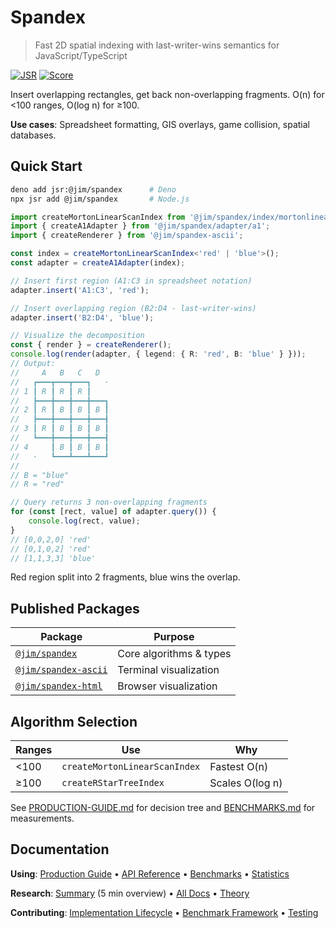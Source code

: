 # Spandex

> Fast 2D spatial indexing with last-writer-wins semantics for JavaScript/TypeScript

[![JSR](https://jsr.io/badges/@jim/spandex)](https://jsr.io/@jim/spandex)
[![Score](https://jsr.io/badges/@jim/spandex/score)](https://jsr.io/@jim/spandex/score)

Insert overlapping rectangles, get back non-overlapping fragments. O(n) for <100 ranges, O(log n) for ≥100.

**Use cases**: Spreadsheet formatting, GIS overlays, game collision, spatial databases.

## Quick Start

```bash
deno add jsr:@jim/spandex      # Deno
npx jsr add @jim/spandex       # Node.js
```

```typescript
import createMortonLinearScanIndex from '@jim/spandex/index/mortonlinearscan';
import { createA1Adapter } from '@jim/spandex/adapter/a1';
import { createRenderer } from '@jim/spandex-ascii';

const index = createMortonLinearScanIndex<'red' | 'blue'>();
const adapter = createA1Adapter(index);

// Insert first region (A1:C3 in spreadsheet notation)
adapter.insert('A1:C3', 'red');

// Insert overlapping region (B2:D4 - last-writer-wins)
adapter.insert('B2:D4', 'blue');

// Visualize the decomposition
const { render } = createRenderer();
console.log(render(adapter, { legend: { R: 'red', B: 'blue' } }));
// Output:
//     A   B   C   D
//   ┏━━━┳━━━┳━━━┓   ·
// 1 ┃ R ┃ R ┃ R ┃
//   ┣━━━╋━━━╋━━━╋━━━┓
// 2 ┃ R ┃ B ┃ B ┃ B ┃
//   ┣━━━╋━━━╋━━━╋━━━┫
// 3 ┃ R ┃ B ┃ B ┃ B ┃
//   ┗━━━╋━━━╋━━━╋━━━┫
// 4     ┃ B ┃ B ┃ B ┃
//   ·   ┗━━━┻━━━┻━━━┛
//
// B = "blue"
// R = "red"

// Query returns 3 non-overlapping fragments
for (const [rect, value] of adapter.query()) {
	console.log(rect, value);
}
// [0,0,2,0] 'red'
// [0,1,0,2] 'red'
// [1,1,3,3] 'blue'
```

Red region split into 2 fragments, blue wins the overlap.

## Published Packages

| Package                                                   | Purpose                 |
| --------------------------------------------------------- | ----------------------- |
| [`@jim/spandex`](https://jsr.io/@jim/spandex)             | Core algorithms & types |
| [`@jim/spandex-ascii`](https://jsr.io/@jim/spandex-ascii) | Terminal visualization  |
| [`@jim/spandex-html`](https://jsr.io/@jim/spandex-html)   | Browser visualization   |

## Algorithm Selection

| Ranges | Use                           | Why             |
| ------ | ----------------------------- | --------------- |
| <100   | `createMortonLinearScanIndex` | Fastest O(n)    |
| ≥100   | `createRStarTreeIndex`        | Scales O(log n) |

See [PRODUCTION-GUIDE.md](./PRODUCTION-GUIDE.md) for decision tree and [BENCHMARKS.md](./BENCHMARKS.md) for measurements.

## Documentation

**Using**: [Production Guide](./PRODUCTION-GUIDE.md) • [API Reference](./packages/@jim/spandex/README.md) • [Benchmarks](./BENCHMARKS.md) • [Statistics](./docs/analyses/benchmark-statistics.md)

**Research**: [Summary](./docs/core/RESEARCH-SUMMARY.md) (5 min overview) • [All Docs](./docs/README.md) • [Theory](./docs/core/theoretical-foundation.md)

**Contributing**: [Implementation Lifecycle](./docs/IMPLEMENTATION-LIFECYCLE.md) • [Benchmark Framework](./docs/BENCHMARK-FRAMEWORK.md) • [Testing](./docs/TELEMETRY-GUIDE.md)
